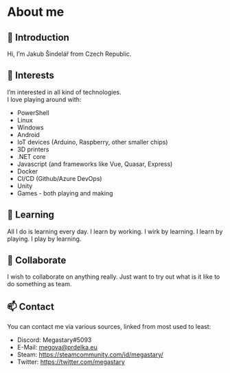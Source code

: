 # About me

## 👋 Introduction

Hi, I’m Jakub Šindelář from Czech Republic.  

## 👀 Interests

I’m interested in all kind of technologies.  
I love playing around with:
 
 - PowerShell
 - Linux
 - Windows
 - Android
 - IoT devices (Arduino, Raspberry, other smaller chips)
 - 3D printers
 - .NET core
 - Javascript (and frameworks like Vue, Quasar, Express)
 - Docker
 - CI/CD (Github/Azure DevOps)
 - Unity
 - Games - both playing and making

## 🌱 Learning

All I do is learning every day. I learn by working. I wirk by learning. I learn by playing. I play by learning.

## 💞️ Collaborate

I wish to collaborate on anything really. Just want to try out what is it like to do something as team.

## 📫 Contact

You can contact me via various sources, linked from most used to least:

- Discord: Megastary#5093
- E-Mail: megova@prdelka.eu
- Steam: https://steamcommunity.com/id/megastary/
- Twitter: https://twitter.com/megastary

<!---
megastary/megastary is a ✨ special ✨ repository because its `README.md` (this file) appears on your GitHub profile.
You can click the Preview link to take a look at your changes.
--->
